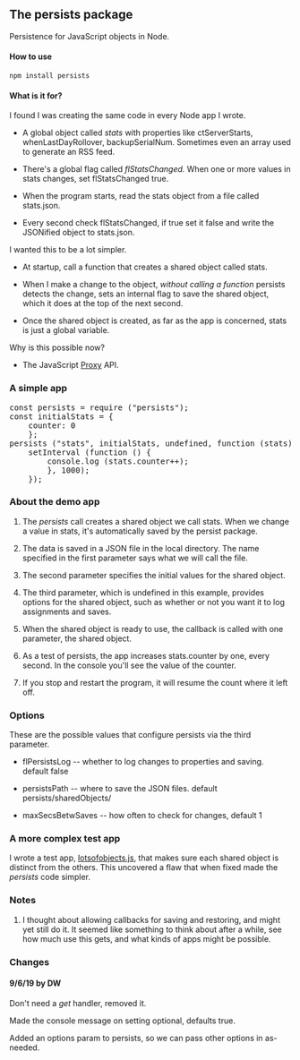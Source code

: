 ## The persists package

Persistence for JavaScript objects in Node. 

#### How to use

<code>npm install persists</code>

#### What is it for?

I found I was creating the same code in every Node app I wrote. 

* A global object called <i>stats</i> with properties like ctServerStarts, whenLastDayRollover, backupSerialNum. Sometimes even an array used to generate an RSS feed. 

* There's a global flag called <i>flStatsChanged.</i> When one or more values in stats changes, set flStatsChanged true.

* When the program starts,  read the stats object from a file called stats.json.

* Every second check flStatsChanged, if true set it false and write the JSONified object to stats.json. 

I wanted this to be a lot simpler. 

* At startup, call a function that creates a shared object called stats. 

* When I make a change to the object, <i>without calling a function</i> persists detects the change, sets an internal flag to save the shared object, which it does at the top of the next second. 

* Once the shared object is created, as far as the app is concerned, stats is just a global variable.

Why is this possible now?

* The JavaScript <a href="https://davidwalsh.name/javascript-proxy">Proxy</a> API.  

### A simple app

<pre>const persists = require ("persists");
const initialStats = {
	counter: 0
	};
persists ("stats", initialStats, undefined, function (stats) {
	setInterval (function () {
		console.log (stats.counter++);
		}, 1000);
	});
</pre>

### About the demo app

1. The <i>persists</i> call creates a shared object we call stats. When we change a value in stats, it's automatically saved by the persist package. 

2. The data is saved in a JSON file in the local directory. The name specified in the first parameter says what we will call the file. 

3. The second parameter specifies the initial values for the shared object. 

4. The third parameter, which is undefined in this example, provides options for the shared object, such as whether or not you want it to log assignments and saves.

5. When the shared object is ready to use, the callback is called with one parameter, the shared object. 

6. As a test of persists, the app increases stats.counter by one, every second. In the console you'll see the value of the counter. 

7. If you stop and restart the program, it will resume the count where it left off.

### Options

These are the possible values that configure persists via the third parameter. 

* flPersistsLog -- whether to log changes to properties and saving. default false

* persistsPath -- where to save the JSON files. default persists/sharedObjects/

* maxSecsBetwSaves -- how often to check for changes, default 1

### A more complex test app

I wrote a test app, <a href="https://github.com/scripting/persists/blob/master/examples/lotsofobjects.js">lotsofobjects.js</a>, that makes sure each shared object is distinct from the others. This uncovered a flaw that when fixed made the <i>persists</i> code simpler.

### Notes

1. I thought about allowing callbacks for saving and restoring, and might yet still do it. It seemed like something to think about after a while, see how much use this gets, and what kinds of apps might be possible.

### Changes

#### 9/6/19 by DW

Don't need a <i>get</i> handler, removed it. 

Made the console message on setting optional, defaults true.

Added an options param to persists, so we can pass other options in as-needed.

